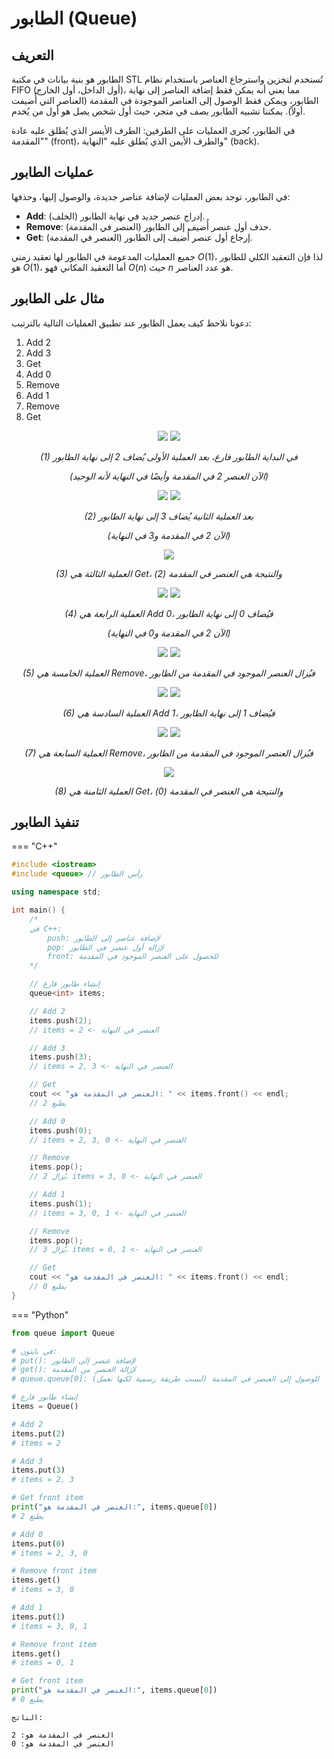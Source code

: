 # الطابور (Queue)

## التعريف

الطابور هو بنية بيانات في مكتبة STL تُستخدم لتخزين واسترجاع العناصر باستخدام نظام FIFO (أول الداخل، أول الخارج)، مما يعني أنه يمكن فقط إضافة العناصر إلى نهاية الطابور، ويمكن فقط الوصول إلى العناصر الموجودة في المقدمة (العناصر التي أُضيفت أولاً). يمكننا تشبيه الطابور بصف في متجر، حيث أول شخص يصل هو أول من يُخدم.

في الطابور، تُجرى العمليات على الطرفين: الطرف الأيسر الذي يُطلق عليه عادة "المقدمة" (front)، والطرف الأيمن الذي يُطلق عليه "النهاية" (back).

## عمليات الطابور

في الطابور، توجد بعض العمليات لإضافة عناصر جديدة، والوصول إليها، وحذفها:

* **Add**: إدراج عنصر جديد في نهاية الطابور (الخلف).
* **Remove**: حذف أول عنصر أُضيف إلى الطابور (العنصر في المقدمة).
* **Get**: إرجاع أول عنصر أُضيف إلى الطابور (العنصر في المقدمة).

جميع العمليات المدعومة في الطابور لها تعقيد زمني $O(1)$، لذا فإن التعقيد الكلي للطابور هو $O(1)$، أما التعقيد المكاني فهو $O(n)$ حيث $n$ هو عدد العناصر.

## مثال على الطابور

دعونا نلاحظ كيف يعمل الطابور عند تطبيق العمليات التالية بالترتيب:

1. Add 2
2. Add 3
3. Get
4. Add 0
5. Remove
6. Add 1
7. Remove
8. Get

<div align="center">
    <img src="images/example_1_1.png">
    <img src="images/example_1_2.png">
    <p><em>(1) في البداية الطابور فارغ، بعد العملية الأولى يُضاف 2 إلى نهاية الطابور</em></p>
    <p><em>(الآن العنصر 2 في المقدمة وأيضًا في النهاية لأنه الوحيد)</em></p>
</div>

<div align="center">
    <img src="images/example_2_1.png">
    <img src="images/example_2_2.png">
    <p><em>(2) بعد العملية الثانية يُضاف 3 إلى نهاية الطابور</em></p>
    <p><em>(الآن 2 في المقدمة و3 في النهاية)</em></p>
</div>

<div align="center">
    <img src="images/example_3_1.png">
    <p><em>(3) العملية الثالثة هي Get، والنتيجة هي العنصر في المقدمة (2)</em></p>
</div>

<div align="center">
    <img src="images/example_4_1.png">
    <img src="images/example_4_2.png">
    <p><em>(4) العملية الرابعة هي Add 0، فيُضاف 0 إلى نهاية الطابور</em></p>
    <p><em>(الآن 2 في المقدمة و0 في النهاية)</em></p>
</div>

<div align="center">
    <img src="images/example_5_1.png">
    <img src="images/example_5_2.png">
    <p><em>(5) العملية الخامسة هي Remove، فيُزال العنصر الموجود في المقدمة من الطابور</em></p>
</div>

<div align="center">
    <img src="images/example_6_1.png">
    <img src="images/example_6_2.png">
    <p><em>(6) العملية السادسة هي Add 1، فيُضاف 1 إلى نهاية الطابور</em></p>
</div>

<div align="center">
    <img src="images/example_7_1.png">
    <img src="images/example_7_2.png">
    <p><em>(7) العملية السابعة هي Remove، فيُزال العنصر الموجود في المقدمة من الطابور</em></p>
</div>

<div align="center">
    <img src="images/example_8_1.png">
    <p><em>(8) العملية الثامنة هي Get، والنتيجة هي العنصر في المقدمة (0)</em></p>
</div>

## تنفيذ الطابور

=== "C++"
```cpp
#include <iostream>
#include <queue> // رأس الطابور

using namespace std;

int main() {
    /*
    في C++:
        push: لإضافة عناصر إلى الطابور
        pop: لإزالة أول عنصر في الطابور
        front: للحصول على العنصر الموجود في المقدمة
    */

    // إنشاء طابور فارغ
    queue<int> items;

    // Add 2
    items.push(2);
    // items = 2 <- العنصر في النهاية

    // Add 3
    items.push(3);
    // items = 2, 3 <- العنصر في النهاية

    // Get
    cout << "العنصر في المقدمة هو: " << items.front() << endl;
    // يطبع 2

    // Add 0
    items.push(0);
    // items = 2, 3, 0 <- العنصر في النهاية

    // Remove
    items.pop();
    // يُزال 2، items = 3, 0 <- العنصر في النهاية

    // Add 1
    items.push(1);
    // items = 3, 0, 1 <- العنصر في النهاية

    // Remove
    items.pop();
    // يُزال 3، items = 0, 1 <- العنصر في النهاية

    // Get
    cout << "العنصر في المقدمة هو: " << items.front() << endl;
    // يطبع 0
}
```

=== "Python"
```python
from queue import Queue

# في بايثون:
# put(): لإضافة عنصر إلى الطابور
# get(): لإزالة العنصر من المقدمة
# queue.queue[0]: للوصول إلى العنصر في المقدمة (ليست طريقة رسمية لكنها تعمل)

# إنشاء طابور فارغ
items = Queue()

# Add 2
items.put(2)
# items = 2

# Add 3
items.put(3)
# items = 2, 3

# Get front item
print("العنصر في المقدمة هو:", items.queue[0])
# يطبع 2

# Add 0
items.put(0)
# items = 2, 3, 0

# Remove front item
items.get()
# items = 3, 0

# Add 1
items.put(1)
# items = 3, 0, 1

# Remove front item
items.get()
# items = 0, 1

# Get front item
print("العنصر في المقدمة هو:", items.queue[0])
# يطبع 0
```

```plaintext
الناتج:

العنصر في المقدمة هو: 2  
العنصر في المقدمة هو: 0
```
